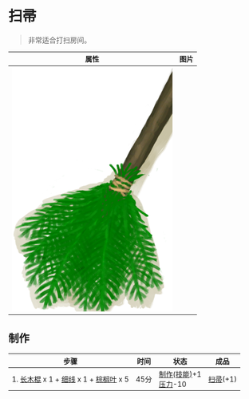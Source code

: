# 扫帚  
> 非常适合打扫房间。  
  
  属性  |   图片   
 ----  |  ----:   
   |  ![](Sprite/Broom.png)   
  
## 制作  
步骤  |  时间  |  状态  |  成品  
----  |  ----  |  ----  |  ----  
1. [长木棍](StickLong.md) x 1 + [细线](CordFiber.md) x 1 + [棕榈叶](PalmFronds.md) x 5  |  45分  |  [制作(技能)](Skill_Crafting.md)+1<br>[压力](Stress.md)-10  |  [扫帚](Broom.md)(+1)  
